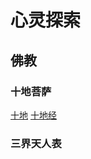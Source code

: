 # 心灵探索

## 佛教

### 十地菩萨

[十地](https://zh.wikipedia.org/zh-hans/十地)
[十地经](https://zh.wikipedia.org/zh-hans/十地經)

### 三界天人表


